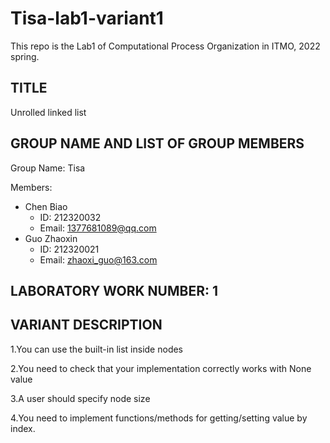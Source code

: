 # Tisa-lab1-variant1
This repo is the Lab1 of Computational Process Organization in ITMO, 2022 spring.
## TITLE
Unrolled linked list
## GROUP NAME AND LIST OF GROUP MEMBERS
Group Name: Tisa

Members:
* Chen Biao
  * ID: 212320032
  * Email: 1377681089@qq.com
* Guo Zhaoxin
  * ID: 212320021
  * Email: zhaoxi_guo@163.com

## LABORATORY WORK NUMBER: 1
## VARIANT DESCRIPTION
1.You can use the built-in list inside nodes

2.You need to check that your implementation correctly works with None value 

3.A user should specify node size

4.You need to implement functions/methods for getting/setting value by index.
